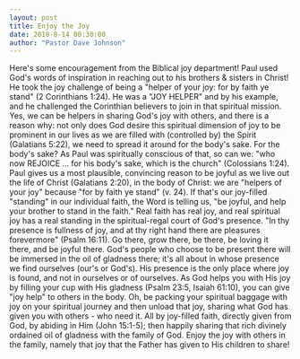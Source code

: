 ```yaml
---
layout: post
title: Enjoy the Joy
date: 2018-8-14 00:30:00
author: "Pastor Dave Johnson"
---
```


Here's some encouragement from the Biblical joy department! Paul used God's words of inspiration in reaching out to his brothers & sisters in Christ! He took the joy challenge of being a "helper of your joy: for by faith ye stand" (2 Corinthians 1:24). He was a "JOY HELPER" and by his example, and he challenged the Corinthian believers to join in that spiritual mission. Yes, we can be helpers in sharing God's joy with others, and there is a reason why: not only does God desire this spiritual dimension of joy to be prominent in our lives as we are filled with (controlled by) the Spirit (Galatians 5:22), we need to spread it around for the body's sake. For the body's sake? As Paul was spiritually conscious of that, so can we: "who now REJOICE ... for his body's sake, which is the church" (Colossians 1:24). Paul gives us a most plausible, convincing reason to be joyful as we live out the life of Christ (Galatians 2:20), in the body of Christ: we are "helpers of your joy" because "for by faith ye stand" (v. 24). If that's our joy-filled "standing" in our individual faith, the Word is telling us, "be joyful, and help your brother to stand in the faith." Real faith has real joy, and real spiritual joy has a real standing in the spiritual-regal court of God's presence. "In thy presence is fullness of joy, and at thy right hand there are pleasures forevermore" (Psalm 16:11). Go there, grow there, be there, be loving it there, and be joyful there. God's people who choose to be present there will be immersed in the oil of gladness there; it's all about in whose presence we find ourselves (our's or God's). His presence is the only place where joy is found, and not in ourselves or of ourselves. As God helps you with His joy by filling your cup with His gladness (Psalm 23:5, Isaiah 61:10), you can give "joy help" to others in the body. Oh, be packing your spiritual baggage with joy on your spiritual journey and then unload that joy, sharing what God has given you with others - who need it. All by joy-filled faith, directly given from God, by abiding in Him (John 15:1-5); then happily sharing that rich
divinely ordained oil of gladness with the family of God. Enjoy the joy with others in the family, namely that joy that the Father has given to His children to share!
